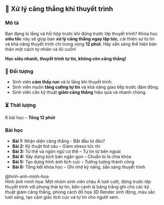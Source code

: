 ## 📌 Xử lý căng thẳng khi thuyết trình  

### Mô tả  
Bạn đang lo lắng và hồi hộp trước khi đứng trước lớp thuyết trình? Khóa học **siêu tốc** này sẽ giúp bạn **xử lý căng thẳng ngay lập tức**, cải thiện sự tự tin và khả năng thuyết trình chỉ trong vòng **12 phút**. Hãy sẵn sàng thể hiện bản thân một cách tự nhiên và lôi cuốn!

**Học siêu nhanh, thuyết trình tự tin, không còn căng thẳng!**  

### 🎯 Đối tượng  
- Sinh viên **cảm thấy run** và lo lắng khi thuyết trình.  
- Sinh viên muốn **tăng cường tự tin** và khả năng giao tiếp trước đám đông.  
- Sinh viên cần kỹ thuật **giảm căng thẳng** hiệu quả và nhanh chóng.  

### ⏳ Thời lượng  
6 bài học – **Tổng 12 phút**  

### Bài học  
- **Bài 1:** Nhận diện căng thẳng - Bắt đầu từ đâu?  
- **Bài 2:** Kỹ thuật thở sâu – Giảm stress tức thì  
- **Bài 3:** Tư thế và ngôn ngữ cơ thể – Tự tin từ bên ngoài  
- **Bài 4:** Xây dựng kịch bản ngắn gọn – Chuẩn bị là chìa khóa  
- **Bài 5:** Tạo dựng hình ảnh tích cực – Tưởng tượng thành công  
- **Bài 6:** Tổng kết khóa học – Ghi nhớ kỹ năng, sẵn sàng thuyết trình  

@hinh-anh-minh-hoa  
Hình ảnh minh họa: Một nhóm sinh viên châu Á tươi cười, đứng trước lớp thuyết trình với phong thái tự tin, bên cạnh là bảng trắng ghi chú các kỹ thuật giảm căng thẳng, phong cách đồ họa 3D Render sinh động, màu sắc tươi sáng, tạo cảm giác tích cực và tự tin cho người xem.